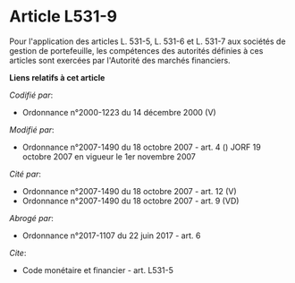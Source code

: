 # Article L531-9

Pour l'application des articles L. 531-5, L. 531-6 et L. 531-7 aux sociétés de gestion de portefeuille, les compétences des
autorités définies à ces articles sont exercées par l'Autorité des marchés financiers.

**Liens relatifs à cet article**

_Codifié par_:

  - Ordonnance n°2000-1223 du 14 décembre 2000 (V)

_Modifié par_:

  - Ordonnance n°2007-1490 du 18 octobre 2007 - art. 4 () JORF 19 octobre 2007 en vigueur le 1er novembre 2007

_Cité par_:

  - Ordonnance n°2007-1490 du 18 octobre 2007 - art. 12 (V)
  - Ordonnance n°2007-1490 du 18 octobre 2007 - art. 9 (VD)

_Abrogé par_:

  - Ordonnance n°2017-1107 du 22 juin 2017 - art. 6

_Cite_:

  - Code monétaire et financier - art. L531-5
